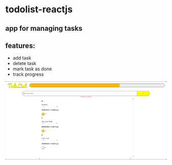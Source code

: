 # todolist-reactjs

## app for managing tasks


## features:

- add task
- delete task
- mark task as done
- track progress

![Alt text](app-ui.png)
